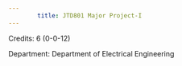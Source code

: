 ```yaml
---
        title: JTD801 Major Project-I
---
```

Credits: 6 (0-0-12)

Department: Department of Electrical Engineering

